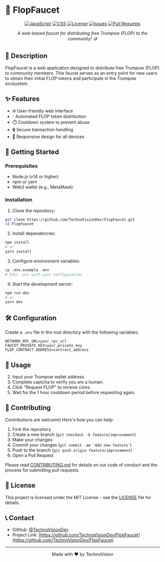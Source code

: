 # 🚰 FlopFaucet

<div align="center">

[![JavaScript](https://img.shields.io/badge/JavaScript-81.9%25-yellow.svg)]()
[![CSS](https://img.shields.io/badge/CSS-18.1%25-blue.svg)]()
[![License](https://img.shields.io/github/license/TechnoVisionDev/FlopFaucet)](LICENSE)
[![Issues](https://img.shields.io/github/issues/TechnoVisionDev/FlopFaucet)](https://github.com/TechnoVisionDev/FlopFaucet/issues)
[![Pull Requests](https://img.shields.io/github/issues-pr/TechnoVisionDev/FlopFaucet)](https://github.com/TechnoVisionDev/FlopFaucet/pulls)

_A web-based faucet for distributing free Trumpow (FLOP) to the community! 🪙_

</div>

## 📝 Description

FlopFaucet is a web application designed to distribute free Trumpow (FLOP) to community members. This faucet serves as an entry point for new users to obtain their initial FLOP tokens and participate in the Trumpow ecosystem.

## ✨ Features

- 🌐 User-friendly web interface
- 💧 Automated FLOP token distribution
- ⏱️ Cooldown system to prevent abuse
- 🔒 Secure transaction handling
- 📱 Responsive design for all devices

## 🚀 Getting Started

### Prerequisites

- Node.js (v14 or higher)
- npm or yarn
- Web3 wallet (e.g., MetaMask)

### Installation

1. Clone the repository:
```bash
git clone https://github.com/TechnoVisionDev/FlopFaucet.git
cd FlopFaucet
```

2. Install dependencies:
```bash
npm install
# or
yarn install
```

3. Configure environment variables:
```bash
cp .env.example .env
# Edit .env with your configuration
```

4. Start the development server:
```bash
npm run dev
# or
yarn dev
```

## 🛠️ Configuration

Create a `.env` file in the root directory with the following variables:

```env
NETWORK_RPC_URL=your_rpc_url
FAUCET_PRIVATE_KEY=your_private_key
FLOP_CONTRACT_ADDRESS=contract_address
```

## 🔧 Usage

2. Input your Trumpow wallet address.
3. Complete captcha to verify you are a human.
4. Click "Request FLOP" to receive coins.
5. Wait for the 1 hour cooldown period before requesting again.

## 🤝 Contributing

Contributions are welcome! Here's how you can help:

1. Fork the repository
2. Create a new branch (`git checkout -b feature/improvement`)
3. Make your changes
4. Commit your changes (`git commit -am 'Add new feature'`)
5. Push to the branch (`git push origin feature/improvement`)
6. Open a Pull Request

Please read [CONTRIBUTING.md](CONTRIBUTING.md) for details on our code of conduct and the process for submitting pull requests.

## 📄 License

This project is licensed under the MIT License - see the [LICENSE](LICENSE) file for details.

## 📞 Contact

- GitHub: [@TechnoVisionDev](https://github.com/TechnoVisionDev)
- Project Link: [https://github.com/TechnoVisionDev/FlopFaucet](https://github.com/TechnoVisionDev/FlopFaucet)

---
<div align="center">
Made with ❤️ by TechnoVision
</div>
